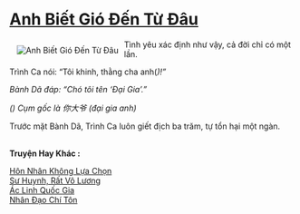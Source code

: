 <a href="https://utruyen.com/anh-biet-gio-den-tu-dau/1852/" title="Anh Biết Gió Đến Từ Đâu"><h1>Anh Biết Gió Đến Từ Đâu</h1></a><div style="display:table"><img align="right" style="float: left; padding: 10px;" src="https://utruyen.com/images/story/200x260/anh-biet-gio-den-tu-dau.jpg" alt="Anh Biết Gió Đến Từ Đâu">Tình yêu xác định như vậy, cả đời chỉ có một lần.<p></p>Trình Ca nói: “Tôi khinh, thằng cha anh(*)!”<p></p>Bành Dã đáp: “Chó tôi tên ‘Đại Gia’.”<p></p><em>(*) Cụm gốc là 你大爷 (đại gia anh)</em><p></p>Trước mặt Bành Dã, Trình Ca luôn giết địch ba trăm, tự tổn hại một ngàn.</div><p><br><b>Truyện Hay Khác :</b></p><a href="https://utruyen.com/hon-nhan-khong-lua-chon/11582/" alt="Hôn Nhân Không Lựa Chọn">Hôn Nhân Không Lựa Chọn</a><br/><a href="https://github.com/quanluxury/ngontinhhot/tree/master/truyenhay/16983/" alt="Sư Huynh, Rất Vô Lương">Sư Huynh, Rất Vô Lương</a><br/><a href="https://truyenngontinhay.wordpress.com/2019/10/03/ac-linh-quoc-gia/" alt="Ác Linh Quốc Gia">Ác Linh Quốc Gia</a><br/><a href="https://github.com/quanluxury/truyenhot/tree/master/truyenhay/7973/" alt="Nhân Đạo Chí Tôn">Nhân Đạo Chí Tôn</a><br/>